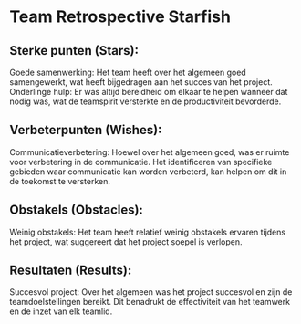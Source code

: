 # Team Retrospective Starfish

## Sterke punten (Stars):

Goede samenwerking: Het team heeft over het algemeen goed samengewerkt, wat heeft bijgedragen aan het succes van het project.
Onderlinge hulp: Er was altijd bereidheid om elkaar te helpen wanneer dat nodig was, wat de teamspirit versterkte en de productiviteit bevorderde.

## Verbeterpunten (Wishes):

Communicatieverbetering: Hoewel over het algemeen goed, was er ruimte voor verbetering in de communicatie. Het identificeren van specifieke gebieden waar communicatie kan worden verbeterd, kan helpen om dit in de toekomst te versterken.

## Obstakels (Obstacles):

Weinig obstakels: Het team heeft relatief weinig obstakels ervaren tijdens het project, wat suggereert dat het project soepel is verlopen.

## Resultaten (Results):

Succesvol project: Over het algemeen was het project succesvol en zijn de teamdoelstellingen bereikt. Dit benadrukt de effectiviteit van het teamwerk en de inzet van elk teamlid.
